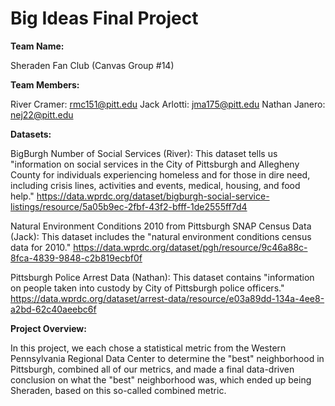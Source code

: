 # Big Ideas Final Project

**Team Name:**

Sheraden Fan Club (Canvas Group #14)

**Team Members:**

River Cramer: rmc151@pitt.edu
Jack Arlotti: jma175@pitt.edu
Nathan Janero: nej22@pitt.edu

**Datasets:**

BigBurgh Number of Social Services (River):
This dataset tells us "information on social services in the City of Pittsburgh and Allegheny County for individuals experiencing homeless and for those in dire need, including crisis lines, activities and events, medical, housing, and food help."
https://data.wprdc.org/dataset/bigburgh-social-service-listings/resource/5a05b9ec-2fbf-43f2-bfff-1de2555ff7d4

Natural Environment Conditions 2010 from Pittsburgh SNAP Census Data (Jack):
This dataset includes the "natural environment conditions census data for 2010."
https://data.wprdc.org/dataset/pgh/resource/9c46a88c-8fca-4839-9848-c2b819ecbf0f

Pittsburgh Police Arrest Data (Nathan):
This dataset contains "information on people taken into custody by City of Pittsburgh police officers." 
https://data.wprdc.org/dataset/arrest-data/resource/e03a89dd-134a-4ee8-a2bd-62c40aeebc6f

**Project Overview:**

In this project, we each chose a statistical metric from the Western Pennsylvania Regional Data Center to determine the "best" neighborhood in Pittsburgh, combined all of our metrics, and made a final data-driven conclusion on what the "best" neighborhood was, which ended up being Sheraden, based on this so-called combined metric.
